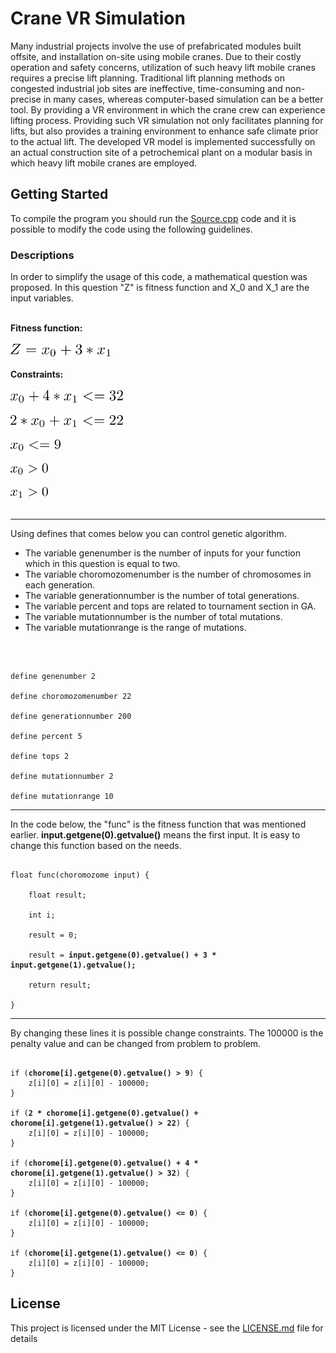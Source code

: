 # Crane VR Simulation
Many industrial projects involve the use of prefabricated modules built offsite, and installation on-site using mobile cranes. Due to their costly operation and safety concerns, utilization of such heavy lift mobile cranes requires a precise lift planning. Traditional lift planning methods on congested industrial job sites are ineffective, time-consuming and non-precise in many cases, whereas computer-based simulation can be a better tool. By providing a VR environment in which the crane crew can experience lifting process. Providing such VR simulation not only facilitates planning for lifts, but also provides a training environment to enhance safe climate prior to the actual lift. The developed VR model is implemented successfully on an actual construction site of a petrochemical plant on a modular basis in which heavy lift mobile cranes are employed. 

## Getting Started

To compile the program you should run the [Source.cpp](src/Source.cpp) code and it is possible to modify the code using the following guidelines.


### Descriptions 

In order to simplify the usage of this code, a mathematical question was proposed. In this question "Z" is fitness function and X_0 and X_1 are the input variables.


<br>
<b>
Fitness function:
</b>
<br>
<br>
<div align="left">
<img src="https://github.com/mojtaba1995/Genetic-Algorithm/blob/master/images/fitness.png" width="160">
</div>
<br>
<b>Constraints:</b>
<br>
<br>
<div align="left">
<img src="https://github.com/mojtaba1995/Genetic-Algorithm/blob/master/images/C1.png" width="180">
</div>
<br>
<div align="left">
<img src="https://github.com/mojtaba1995/Genetic-Algorithm/blob/master/images/C2.png" width="180">
</div>
<br>
<div align="left">
<img src="https://github.com/mojtaba1995/Genetic-Algorithm/blob/master/images/C3.png" width="80">
</div>
<br>
<div align="left">
<img src="https://github.com/mojtaba1995/Genetic-Algorithm/blob/master/images/C4.png" width="60">
</div>
<br>
<div align="left">
<img src="https://github.com/mojtaba1995/Genetic-Algorithm/blob/master/images/C5.png" width="60">
</div>
<br>



---------------------------------------------------------------------------------

Using defines that comes below you can control genetic algorithm.
* The variable genenumber is the number of inputs for your function which in this question is equal to two. 
* The variable choromozomenumber is the number of chromosomes in each generation. 
* The variable generationnumber is the number of total generations. 
* The variable percent and tops are related to tournament section in GA. 
* The variable mutationnumber is the number of total mutations.
* The variable mutationrange is the range of mutations.
<br>

<pre><code>
define genenumber 2

define choromozomenumber 22

define generationnumber 200

define percent 5

define tops 2

define mutationnumber 2

define mutationrange 10
</code></pre>
---------------------------------------------------------------------------------
In the code below, the "func" is the fitness function that was mentioned earlier.
<b>input.getgene(0).getvalue()</b> means the first input. It is easy to change this function based on the needs.

<pre><code>
float func(choromozome input) {

	float result;
	
	int i;
	
	result = 0;
	
	result = <b>input.getgene(0).getvalue() + 3 * input.getgene(1).getvalue();</b>
	
  	return result;
  	
}
</code></pre>
---------------------------------------------------------------------------------
By changing these lines it is possible change constraints. The 100000 is the penalty value and can be changed from problem to problem.

<pre><code>
if (<b>chorome[i].getgene(0).getvalue() > 9</b>) {
	z[i][0] = z[i][0] - 100000;
}
			
if (<b>2 * chorome[i].getgene(0).getvalue() + chorome[i].getgene(1).getvalue() > 22</b>) {
	z[i][0] = z[i][0] - 100000;
}
			
if (<b>chorome[i].getgene(0).getvalue() + 4 * chorome[i].getgene(1).getvalue() > 32</b>) {
	z[i][0] = z[i][0] - 100000;
}
			
if (<b>chorome[i].getgene(0).getvalue() <= 0</b>) {
	z[i][0] = z[i][0] - 100000;
}
			
if (<b>chorome[i].getgene(1).getvalue() <= 0</b>) {
	z[i][0] = z[i][0] - 100000;
}
</code></pre>	


## License

This project is licensed under the MIT License - see the [LICENSE.md](LICENSE.md) file for details



